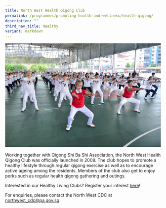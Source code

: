 ```yaml
---
title: North West Health Qigong Club
permalink: /programmes/promoting-health-and-wellness/health-qigong/
description: ""
third_nav_title: Healthy
variant: markdown
---
```


![](/images/Programmes/Promoting%20Health%20and%20Wellness/IMG_74.jpg)

Working together with Qigong Shi Ba Shi Association, the North West Health Qigong Club was officially launched in 2008. The club hopes to promote a healthy lifestyle through regular qigong exercise as well as to encourage active ageing among the residents.&nbsp;Members of the club also get to enjoy perks such as regular health qigong gathering and outings.

Interested in our Healthy Living Clubs? Register your interest [here](https://go.gov.sg/hlclub-interestform)!

For enquiries, please contact the North West CDC at [northwest\_cdc@pa.gov.sg](mailto:northwest_cdc@pa.gov.sg).
